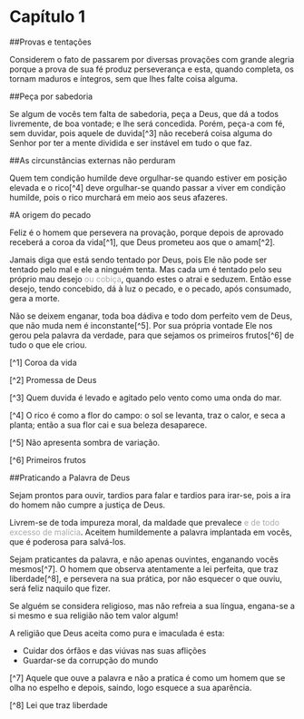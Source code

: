 # Capítulo 1

##Provas e tentações

Considerem o fato de passarem por diversas provações com grande alegria porque a prova de sua fé produz perseverança e esta, quando completa, os tornam maduros e íntegros, sem que lhes falte coisa alguma.

##Peça por sabedoria

Se algum de vocês tem falta de sabedoria, peça a Deus, que dá a todos livremente, de boa vontade; e lhe será concedida. Porém, peça-a com fé, sem duvidar, pois aquele de duvida[^3] não receberá coisa alguma do Senhor por ter a mente dividida e ser instável em tudo o que faz.

##As circunstâncias externas não perduram

Quem tem condição humilde deve orgulhar-se quando estiver em posição elevada e o rico[^4] deve orgulhar-se quando passar a viver em condição humilde, pois o rico murchará em meio aos seus afazeres.

#A origem do pecado

Feliz é o homem que persevera na provação, porque depois de aprovado receberá a coroa da vida[^1], que Deus prometeu aos que o amam[^2].

Jamais diga que está sendo tentado por Deus, pois Ele não pode ser tentado pelo mal e ele a ninguém tenta. Mas cada um é tentado pelo seu próprio mau desejo <font color="darkgray">ou cobiça</font>, quando estes o atrai e seduzem. Então esse desejo, tendo concebido, dá à luz o pecado, e o pecado, após consumado, gera a morte.

Não se deixem enganar, toda boa dádiva e todo dom perfeito vem de Deus, que não muda nem é inconstante[^5]. Por sua própria vontade Ele nos gerou pela palavra da verdade, para que sejamos os primeiros frutos[^6] de tudo o que ele criou.

[^1] Coroa da vida

[^2] Promessa de Deus

[^3] Quem duvida é levado e agitado pelo vento como uma onda do mar.

[^4] O rico é como a flor do campo: o sol se levanta, traz o calor, e seca a planta; então a sua flor cai e sua beleza desaparece.

[^5] Não apresenta sombra de variação.

[^6] Primeiros frutos

##Praticando a Palavra de Deus

Sejam prontos para ouvir, tardios para falar e tardios para irar-se, pois a ira do homem não cumpre a justiça de Deus.

Livrem-se de toda impureza moral, da maldade que prevalece <font color="darkgray">e de todo excesso de malícia</font>. Aceitem humildemente a palavra implantada em vocês, que é poderosa para salvá-los.

Sejam praticantes da palavra, e não apenas ouvintes, enganando vocês mesmos[^7]. O homem que observa atentamente a lei perfeita, que traz liberdade[^8], e persevera na sua prática, por não esquecer o que ouviu, será feliz naquilo que fizer.

Se alguém se considera religioso, mas não refreia a sua língua, engana-se a si mesmo e sua religião não tem valor algum!

A religião que Deus aceita como pura e imaculada é esta:
* Cuidar dos órfãos e das viúvas nas suas aflições
* Guardar-se da corrupção do mundo

[^7] Aquele que ouve a palavra e não a pratica é como um homem que se olha no espelho e depois, saindo, logo esquece a sua aparência.

[^8] Lei que traz liberdade